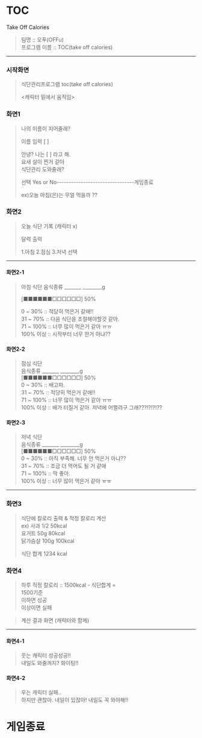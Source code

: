 # TOC
Take Off Calories
>
>
>팀명 :: 오푸(OFFu)   
>프로그램 이름 ::  TOC(take off calories)

***

### 시작화면
>식단관리프로그램 toc(take off calories)
>
><캐릭터 밑에서 움직임>

### 화면1

>나의 이름이 지어줄래?
>
>이름 입력 [          ]
>
>안녕? 나는 [       ] 라고 해.   
>요새 살이 찐거 같아    
>식단관리 도와줄래?   
>
>선택 Yes or No--------------------------------게임종료
>
>
>ex)오늘 아침(은)는 무얼 먹을까 ??

### 화면2
>오늘 식단 기록 (캐릭터 x)
> 
>달력 출력
>
>1.아침 2.점심 3.저녁 선택   

* * *

#### 화면2-1
>아침 식단
>음식종류 _______  ________g
>
>[■■■■■■□□□□□□] 50%
>
>0 ~ 30% :: 적당히 먹은거 같애!!   
>31 ~ 70% :: 다음 식단을 조절해야할것 같아.   
>71 ~ 100% :: 너무 많이 먹은거 같아 ㅠㅠ   
>100% 이상 :: 시작부터 너무 한거 아냐?? 

#### 화면2-2
>점심 식단   
>음식종류 _______  ________g   
>[■■■■■■□□□□□□] 50%   
>0 ~ 30% :: 배고파.    
>31 ~ 70% :: 적당히 먹은거 같애!!   
>71 ~ 100% :: 너무 많이 먹은거 같아 ㅠㅠ   
>100% 이상 :: 배가 터질거 같아. 저녁에 어쩔려구 그래???!?!?!??   

#### 화면2-3
>저녁 식단   
>음식종류 _______  ________g   
>[■■■■■■□□□□□□] 50%   
>0 ~ 30% :: 아직 부족해. 너무 안 먹은거 아냐??   
>31 ~ 70% :: 조금 더 먹어도 될 거 같애    
>71 ~ 100% :: 딱 좋아.    
>100% 이상 :: 너무 많이 먹은거 같아 ㅠㅠ   

* * *

### 화면3

>식단에 칼로리 출력 &  적정 칼로리 계산   
>ex) 사과 1/2 50kcal   
>    요거트 50g 80kcal   
>    닭가슴살 100g 100kcal   
>
>    식단 합계 1234 kcal   

### 화면4

>하루 적정 칼로리 :: 1500kcal - 식단합계 =   
>1500기준   
>이하면 성공   
>이상이면 실패   

>계산 결과 화면 (캐릭터와 함께)   

* * *

#### 화면4-1
>웃는 캐릭터 성공성공!!   
>내일도 와줄꺼지? 화이팅!!   
#### 화면4-2
>우는 캐릭터 실패..    
>하지만 괜찮아. 내일이 있잖아! 내일도 꼭 와야해!!   

# 게임종료
